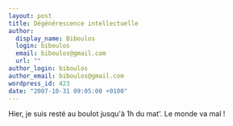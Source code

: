 ```yaml
---
layout: post
title: Dégénérescence intellectuelle
author:
  display_name: Biboulos
  login: biboulos
  email: biboulos@gmail.com
  url: ""
author_login: biboulos
author_email: biboulos@gmail.com
wordpress_id: 423
date: "2007-10-31 09:05:00 +0100"
---
```


Hier, je suis resté au boulot jusqu'à 1h du mat'. Le monde va mal !

